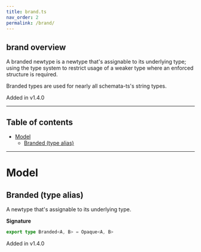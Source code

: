 ```yaml
---
title: brand.ts
nav_order: 2
permalink: /brand/
---
```


## brand overview

A branded newtype is a newtype that's assignable to its underlying type; using the type
system to restrict usage of a weaker type where an enforced structure is required.

Branded types are used for nearly all schemata-ts's string types.

Added in v1.4.0

---

<h2 class="text-delta">Table of contents</h2>

- [Model](#model)
  - [Branded (type alias)](#branded-type-alias)

---

# Model

## Branded (type alias)

A newtype that's assignable to its underlying type.

**Signature**

```ts
export type Branded<A, B> = Opaque<A, B>
```

Added in v1.4.0

